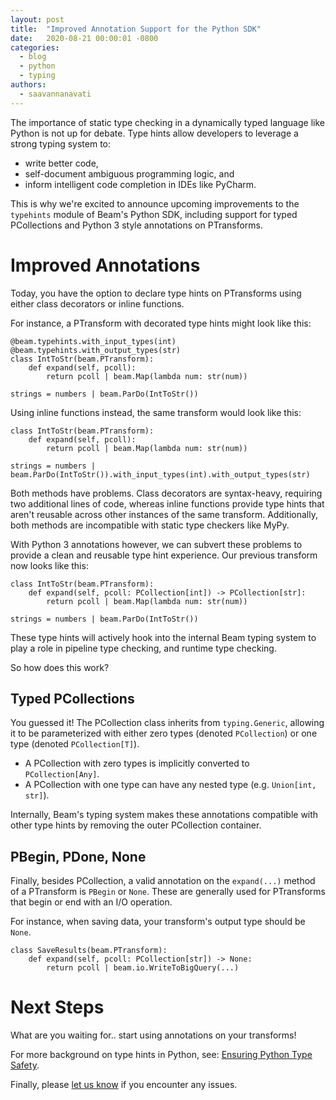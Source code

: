 ```yaml
---
layout: post
title:  "Improved Annotation Support for the Python SDK"
date:   2020-08-21 00:00:01 -0800
categories:
  - blog
  - python
  - typing
authors:
  - saavannanavati
---
```

<!--
Licensed under the Apache License, Version 2.0 (the "License");
you may not use this file except in compliance with the License.
You may obtain a copy of the License at

http://www.apache.org/licenses/LICENSE-2.0

Unless required by applicable law or agreed to in writing, software
distributed under the License is distributed on an "AS IS" BASIS,
WITHOUT WARRANTIES OR CONDITIONS OF ANY KIND, either express or implied.
See the License for the specific language governing permissions and
limitations under the License.
-->

The importance of static type checking in a dynamically
typed language like Python is not up for debate. Type hints
allow developers to leverage a strong typing system to:
 - write better code,
 - self-document ambiguous programming logic, and
 - inform intelligent code completion in IDEs like PyCharm.

This is why we're excited to announce upcoming improvements to
the `typehints` module of Beam's Python SDK, including support
for typed PCollections and Python 3 style annotations on PTransforms.

# Improved Annotations
Today, you have the option to declare type hints on PTransforms using either
class decorators or inline functions.

For instance, a PTransform with decorated type hints might look like this:
```
@beam.typehints.with_input_types(int)
@beam.typehints.with_output_types(str)
class IntToStr(beam.PTransform):
    def expand(self, pcoll):
        return pcoll | beam.Map(lambda num: str(num))

strings = numbers | beam.ParDo(IntToStr())
```

Using inline functions instead, the same transform would look like this:
```
class IntToStr(beam.PTransform):
    def expand(self, pcoll):
        return pcoll | beam.Map(lambda num: str(num))

strings = numbers | beam.ParDo(IntToStr()).with_input_types(int).with_output_types(str)
```

Both methods have problems. Class decorators are syntax-heavy,
requiring two additional lines of code, whereas inline functions provide type hints
that aren't reusable across other instances of the same transform. Additionally, both
methods are incompatible with static type checkers like MyPy.

With Python 3 annotations however, we can subvert these problems to provide a
clean and reusable type hint experience. Our previous transform now looks like this:
```
class IntToStr(beam.PTransform):
    def expand(self, pcoll: PCollection[int]) -> PCollection[str]:
        return pcoll | beam.Map(lambda num: str(num))

strings = numbers | beam.ParDo(IntToStr())
```

These type hints will actively hook into the internal Beam typing system to
play a role in pipeline type checking, and runtime type checking.

So how does this work?

## Typed PCollections
You guessed it! The PCollection class inherits from `typing.Generic`, allowing it to be
parameterized with either zero types (denoted `PCollection`) or one type (denoted `PCollection[T]`).
- A PCollection with zero types is implicitly converted to `PCollection[Any]`.
- A PCollection with one type can have any nested type (e.g. `Union[int, str]`).

Internally, Beam's typing system makes these annotations compatible with other
type hints by removing the outer PCollection container.

## PBegin, PDone, None
Finally, besides PCollection, a valid annotation on the `expand(...)` method of a PTransform is
`PBegin` or `None`. These are generally used for PTransforms that begin or end with an I/O operation.

For instance, when saving data, your transform's output type should be `None`.

```
class SaveResults(beam.PTransform):
    def expand(self, pcoll: PCollection[str]) -> None:
        return pcoll | beam.io.WriteToBigQuery(...)
```

# Next Steps
What are you waiting for.. start using annotations on your transforms!

For more background on type hints in Python, see:
[Ensuring Python Type Safety](/documentation/sdks/python-type-safety/).

Finally, please
[let us know](/community/contact-us/)
if you encounter any issues.
